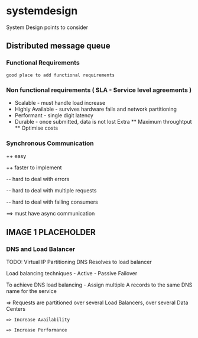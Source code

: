 # systemdesign
System Design points to consider

## Distributed message queue

### Functional Requirements
`good place to add functional requirements`

### Non functional requirements ( SLA - Service level agreements )
* Scalable - must handle load increase
* Highly Available - survives hardware fails and network partitioning
* Performant - single digit latency
* Durable - once submitted, data is not lost
Extra
** Maximum throughtput
** Optimise costs


### Synchronous Communication
++ easy

++ faster to implement

-- hard to deal with errors

-- hard to deal with multiple requests

-- hard to deal with failing consumers

==> must have async communication

## IMAGE 1 PLACEHOLDER

### DNS and Load Balancer
TODO: Virtual IP Partitioning
DNS Resolves to load balancer

Load balancing techniques - Active - Passive Failover

To achieve DNS load balancing - Assign multiple A records to the same DNS name for the service

=> Requests are partitioned over several Load Balancers, over several Data Centers

	=> Increase Availability

	=> Increase Performance